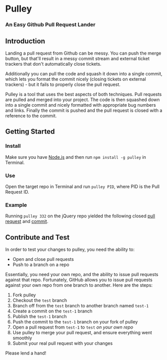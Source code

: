 # Pulley

### An Easy Github Pull Request Lander


## Introduction

Landing a pull request from Github can be messy. You can push the merge button, but that'll result in a messy commit stream and external ticket trackers that don't automatically close tickets.

Additionally you can pull the code and squash it down into a single commit, which lets you format the commit nicely (closing tickets on external trackers) - but it fails to properly close the pull request.

Pulley is a tool that uses the best aspects of both techniques. Pull requests are pulled and merged into your project. The code is then squashed down into a single commit and nicely formatted with appropriate bug numbers and links. Finally the commit is pushed and the pull request is closed with a reference to the commit.


## Getting Started


### Install

Make sure you have [Node.js](http://nodejs.org/#download) and then run `npm install -g pulley` in Terminal.


### Use

Open the target repo in Terminal and run `pulley PID`, where PID is the Pull Request ID.


### Example

Running `pulley 332` on the jQuery repo yielded the following closed [pull request](https://github.com/jquery/jquery/pull/332) and [commit](https://github.com/jquery/jquery/commit/d274b7b9f7727e8bccd6906d954e4dc790404d23).


## Contribute and Test

In order to test your changes to pulley, you need the ability to:

- Open and close pull requests
- Push to a branch on a repo

Essentially, you need your own repo, and the ability to issue pull requests against that repo. Fortunately, GitHub allows you to issue pull requests against your own repo from one branch to another. Here are the steps:

1. Fork pulley
2. Checkout the `test` branch
3. Branch off from the `test` branch to another branch named `test-1`
4. Create a commit on the `test-1` branch
5. Publish the `test-1` branch
6. Push the commit to the `test-1` branch on your fork of pulley
7. Open a pull request from `test-1` to `test` *on your own repo*
8. Use pulley to merge your pull request, and ensure everything went smoothly
9. Submit your real pull request with your changes

Please lend a hand!